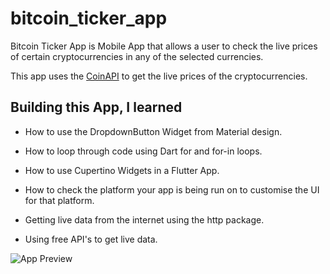 # bitcoin_ticker_app

Bitcoin Ticker App is Mobile App that allows a user to check the live prices of certain cryptocurrencies in any of the selected currencies.

This app uses the [CoinAPI](https://www.coinapi.io/) to get the live prices of the cryptocurrencies.

## Building this App, I learned

- How to use the DropdownButton Widget from Material design.

- How to loop through code using Dart for and for-in loops.

- How to use Cupertino Widgets in a Flutter App.

- How to check the platform your app is being run on to customise the UI for that platform.

- Getting live data from the internet using the http package.
- Using free API's to get live data.


![App Preview](assets/images/bitcoin_ticker_app_preview.gif)

